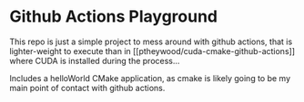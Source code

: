 # Github Actions Playground

This repo is just a simple project to mess around with github actions, that is lighter-weight to execute than in [[ptheywood/cuda-cmake-github-actions]] where CUDA is installed during the process... 


Includes a helloWorld CMake application, as cmake is likely going to be my main point of contact with github actions.